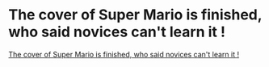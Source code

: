 # The cover of Super Mario is finished, who said novices can't learn it  !
[The cover of Super Mario is finished, who said novices can't learn it  !](https://aiwithcloud.com/2022/09/19/the_cover_of_super_mario_is_finished_who_said_novices_cant_learn_it__/)